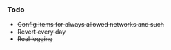 ### Todo

* ~~Config items for always allowed networks and such~~
* ~~Revert every day~~
* ~~Real logging~~